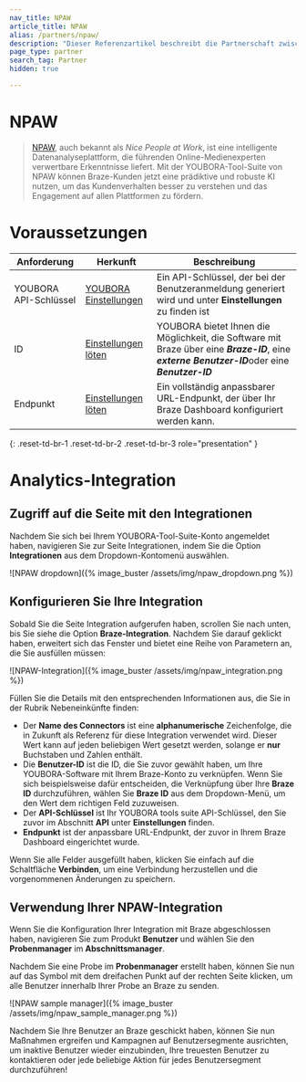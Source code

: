 ```yaml
---
nav_title: NPAW
article_title: NPAW
alias: /partners/npaw/
description: "Dieser Referenzartikel beschreibt die Partnerschaft zwischen Braze und NPAW, einer intelligenten Datenanalyseplattform, die führenden Online-Medienexperten verwertbare Erkenntnisse liefert."
page_type: partner
search_tag: Partner
hidden: true

---
```


# NPAW

> [NPAW](https://nicepeopleatwork.com/), auch bekannt als _Nice People at Work_, ist eine intelligente Datenanalyseplattform, die führenden Online-Medienexperten verwertbare Erkenntnisse liefert. Mit der YOUBORA-Tool-Suite von NPAW können Braze-Kunden jetzt eine prädiktive und robuste KI nutzen, um das Kundenverhalten besser zu verstehen und das Engagement auf allen Plattformen zu fördern.

# Voraussetzungen

| Anforderung   |Herkunft| Beschreibung |
| --------------|------|-------------|
| YOUBORA API-Schlüssel |[YOUBORA Einstellungen](https://youbora.nicepeopleatwork.com/users/login)|Ein API-Schlüssel, der bei der Benutzeranmeldung generiert wird und unter **Einstellungen** zu finden ist |
| ID |[Einstellungen löten](https://dashboard.braze.com/sign_in) | YOUBORA bietet Ihnen die Möglichkeit, die Software mit Braze über eine ***Braze-ID***, eine ***externe Benutzer-ID***oder eine ***Benutzer-ID*** |
| Endpunkt |[Einstellungen löten](https://dashboard.braze.com/sign_in)| Ein vollständig anpassbarer URL-Endpunkt, der über Ihr Braze Dashboard konfiguriert werden kann. |
{: .reset-td-br-1 .reset-td-br-2 .reset-td-br-3 role="presentation" }

# Analytics-Integration

## Zugriff auf die Seite mit den Integrationen

Nachdem Sie sich bei Ihrem YOUBORA-Tool-Suite-Konto angemeldet haben, navigieren Sie zur Seite Integrationen, indem Sie die Option **Integrationen** aus dem Dropdown-Kontomenü auswählen.

![NPAW dropdown]({% image_buster /assets/img/npaw_dropdown.png %})

## Konfigurieren Sie Ihre Integration

Sobald Sie die Seite Integration aufgerufen haben, scrollen Sie nach unten, bis Sie
siehe die Option **Braze-Integration**. Nachdem Sie darauf geklickt haben, erweitert sich das Fenster und bietet eine Reihe von Parametern an, die Sie ausfüllen müssen:

![NPAW-Integration]({% image_buster /assets/img/npaw_integration.png %})

Füllen Sie die Details mit den entsprechenden Informationen aus, die Sie in der Rubrik Nebeneinkünfte finden:
* Der **Name des Connectors** ist eine **alphanumerische** Zeichenfolge, die in Zukunft als Referenz für diese Integration verwendet wird. Dieser Wert kann auf jeden beliebigen Wert gesetzt werden, solange er **nur** Buchstaben und Zahlen enthält.
* Die **Benutzer-ID** ist die ID, die Sie zuvor gewählt haben, um Ihre YOUBORA-Software mit Ihrem Braze-Konto zu verknüpfen. Wenn Sie sich beispielsweise dafür entscheiden, die Verknüpfung über Ihre **Braze ID** durchzuführen, wählen Sie **Braze ID** aus dem Dropdown-Menü, um den Wert dem richtigen Feld zuzuweisen.
* Der **API-Schlüssel** ist Ihr YOUBORA tools suite API-Schlüssel, den Sie zuvor im Abschnitt **API** unter **Einstellungen** finden.
* **Endpunkt** ist der anpassbare URL-Endpunkt, der zuvor in Ihrem Braze Dashboard eingerichtet wurde.

Wenn Sie alle Felder ausgefüllt haben, klicken Sie einfach auf die Schaltfläche **Verbinden**, um eine Verbindung herzustellen und die vorgenommenen Änderungen zu speichern.

## Verwendung Ihrer NPAW-Integration

Wenn Sie die Konfiguration Ihrer Integration mit Braze abgeschlossen haben, navigieren Sie zum Produkt **Benutzer** und wählen Sie den **Probenmanager** im **Abschnittsmanager**.

Nachdem Sie eine Probe im **Probenmanager** erstellt haben, können Sie nun auf das Symbol mit dem dreifachen Punkt auf der rechten Seite klicken, um alle Benutzer innerhalb Ihrer Probe an Braze zu senden.

![NPAW sample manager]({% image_buster /assets/img/npaw_sample_manager.png %})

Nachdem Sie Ihre Benutzer an Braze geschickt haben, können Sie nun Maßnahmen ergreifen und Kampagnen auf Benutzersegmente ausrichten, um inaktive Benutzer wieder einzubinden, Ihre treuesten Benutzer zu kontaktieren oder jede beliebige Aktion für jedes Benutzersegment durchzuführen!
